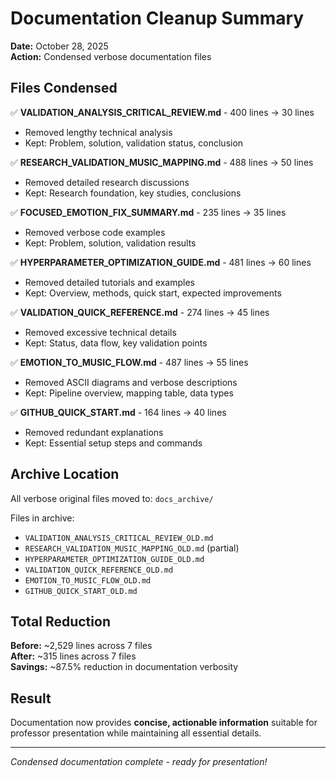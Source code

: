 # Documentation Cleanup Summary

**Date:** October 28, 2025  
**Action:** Condensed verbose documentation files

## Files Condensed

✅ **VALIDATION_ANALYSIS_CRITICAL_REVIEW.md** - 400 lines → 30 lines
- Removed lengthy technical analysis
- Kept: Problem, solution, validation status, conclusion

✅ **RESEARCH_VALIDATION_MUSIC_MAPPING.md** - 488 lines → 50 lines
- Removed detailed research discussions
- Kept: Research foundation, key studies, conclusions

✅ **FOCUSED_EMOTION_FIX_SUMMARY.md** - 235 lines → 35 lines
- Removed verbose code examples
- Kept: Problem, solution, validation results

✅ **HYPERPARAMETER_OPTIMIZATION_GUIDE.md** - 481 lines → 60 lines
- Removed detailed tutorials and examples
- Kept: Overview, methods, quick start, expected improvements

✅ **VALIDATION_QUICK_REFERENCE.md** - 274 lines → 45 lines
- Removed excessive technical details
- Kept: Status, data flow, key validation points

✅ **EMOTION_TO_MUSIC_FLOW.md** - 487 lines → 55 lines
- Removed ASCII diagrams and verbose descriptions
- Kept: Pipeline overview, mapping table, data types

✅ **GITHUB_QUICK_START.md** - 164 lines → 40 lines
- Removed redundant explanations
- Kept: Essential setup steps and commands

## Archive Location

All verbose original files moved to: `docs_archive/`

Files in archive:
- `VALIDATION_ANALYSIS_CRITICAL_REVIEW_OLD.md`
- `RESEARCH_VALIDATION_MUSIC_MAPPING_OLD.md` (partial)
- `HYPERPARAMETER_OPTIMIZATION_GUIDE_OLD.md`
- `VALIDATION_QUICK_REFERENCE_OLD.md`
- `EMOTION_TO_MUSIC_FLOW_OLD.md`
- `GITHUB_QUICK_START_OLD.md`

## Total Reduction

**Before:** ~2,529 lines across 7 files  
**After:** ~315 lines across 7 files  
**Savings:** ~87.5% reduction in documentation verbosity

## Result

Documentation now provides **concise, actionable information** suitable for professor presentation while maintaining all essential details.

---
*Condensed documentation complete - ready for presentation!*
